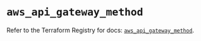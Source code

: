 # `aws_api_gateway_method`

Refer to the Terraform Registry for docs: [`aws_api_gateway_method`](https://registry.terraform.io/providers/hashicorp/aws/5.68.0/docs/resources/api_gateway_method).
